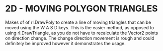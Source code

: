 
# 2D - MOVING POLYGON TRIANGLES
Makes of of rl.DrawPoly to create a line of moving triangles that can be moved using the W A S D keys. This is the easier method, as opposed to using rl.DrawTriangle, as you do not have to recalculate the Vector2 points on direction change. The change direction movement is rough and could definitely be improved however it demonstrates the usage.



